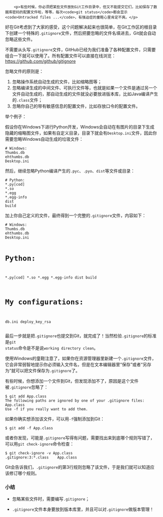 ﻿
        <p>有些时候，你必须把某些文件放到Git工作目录中，但又不能提交它们，比如保存了数据库密码的配置文件啦，等等，每次<code>git status</code>都会显示<code>Untracked files ...</code>，有强迫症的童鞋心里肯定不爽。</p>
<p>好在Git考虑到了大家的感受，这个问题解决起来也很简单，在Git工作区的根目录下创建一个特殊的<code>.gitignore</code>文件，然后把要忽略的文件名填进去，Git就会自动忽略这些文件。</p>
<p>不需要从头写<code>.gitignore</code>文件，GitHub已经为我们准备了各种配置文件，只需要组合一下就可以使用了。所有配置文件可以直接在线浏览：<a href="https://github.com/github/gitignore">https://github.com/github/gitignore</a></p>
<p>忽略文件的原则是：</p>
<ol>
<li>忽略操作系统自动生成的文件，比如缩略图等；</li>
<li>忽略编译生成的中间文件、可执行文件等，也就是如果一个文件是通过另一个文件自动生成的，那自动生成的文件就没必要放进版本库，比如Java编译产生的<code>.class</code>文件；</li>
<li>忽略你自己的带有敏感信息的配置文件，比如存放口令的配置文件。</li>
</ol>
<p>举个例子：</p>
<p>假设你在Windows下进行Python开发，Windows会自动在有图片的目录下生成隐藏的缩略图文件，如果有自定义目录，目录下就会有<code>Desktop.ini</code>文件，因此你需要忽略Windows自动生成的垃圾文件：</p>
<pre><code># Windows:
Thumbs.db
ehthumbs.db
Desktop.ini
</code></pre><p>然后，继续忽略Python编译产生的<code>.pyc</code>、<code>.pyo</code>、<code>dist</code>等文件或目录：</p>
<pre><code># Python:
*.py[cod]
*.so
*.egg
*.egg-info
dist
build
</code></pre><p>加上你自己定义的文件，最终得到一个完整的<code>.gitignore</code>文件，内容如下：</p>
<pre><code># Windows:
Thumbs.db
ehthumbs.db
Desktop.ini

# Python:
*.py[cod]
*.so
*.egg
*.egg-info
dist
build

# My configurations:
db.ini
deploy_key_rsa
</code></pre><p>最后一步就是把<code>.gitignore</code>也提交到Git，就完成了！当然检验<code>.gitignore</code>的标准是<code>git status</code>命令是不是说<code>working directory clean</code>。</p>
<p>使用Windows的童鞋注意了，如果你在资源管理器里新建一个<code>.gitignore</code>文件，它会非常弱智地提示你必须输入文件名，但是在文本编辑器里“保存”或者“另存为”就可以把文件保存为<code>.gitignore</code>了。</p>
<p>有些时候，你想添加一个文件到Git，但发现添加不了，原因是这个文件被<code>.gitignore</code>忽略了：</p>
<pre><code>$ git add App.class
The following paths are ignored by one of your .gitignore files:
App.class
Use -f if you really want to add them.
</code></pre><p>如果你确实想添加该文件，可以用<code>-f</code>强制添加到Git：</p>
<pre><code>$ git add -f App.class
</code></pre><p>或者你发现，可能是<code>.gitignore</code>写得有问题，需要找出来到底哪个规则写错了，可以用<code>git check-ignore</code>命令检查：</p>
<pre><code>$ git check-ignore -v App.class
.gitignore:3:*.class    App.class
</code></pre><p>Git会告诉我们，<code>.gitignore</code>的第3行规则忽略了该文件，于是我们就可以知道应该修订哪个规则。</p>
<h3 id="-">小结</h3>
<ul>
<li><p>忽略某些文件时，需要编写<code>.gitignore</code>；</p>
</li>
<li><p><code>.gitignore</code>文件本身要放到版本库里，并且可以对<code>.gitignore</code>做版本管理！</p>
</li>
</ul>

    